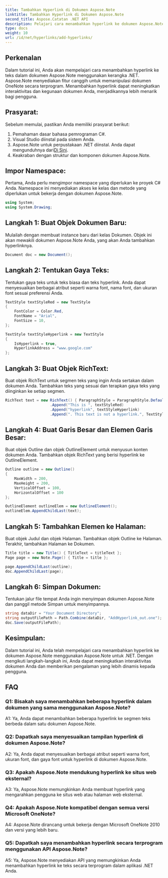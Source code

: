 ```yaml
---
title: Tambahkan Hyperlink di Dokumen Aspose.Note
linktitle: Tambahkan Hyperlink di Dokumen Aspose.Note
second_title: Aspose.Catatan .NET API
description: Pelajari cara menambahkan hyperlink ke dokumen Aspose.Note menggunakan Aspose.Note untuk .NET. Tingkatkan interaktivitas dokumen dengan tutorial langkah demi langkah ini.
type: docs
weight: 10
url: /id/net/hyperlinks/add-hyperlinks/
---
```

## Perkenalan

Dalam tutorial ini, Anda akan mempelajari cara menambahkan hyperlink ke teks dalam dokumen Aspose.Note menggunakan kerangka .NET. Aspose.Note menyediakan fitur canggih untuk memanipulasi dokumen OneNote secara terprogram. Menambahkan hyperlink dapat meningkatkan interaktivitas dan kegunaan dokumen Anda, menjadikannya lebih menarik bagi pengguna.

## Prasyarat:

Sebelum memulai, pastikan Anda memiliki prasyarat berikut:

1. Pemahaman dasar bahasa pemrograman C#.
2. Visual Studio diinstal pada sistem Anda.
3.  Aspose.Note untuk perpustakaan .NET diinstal. Anda dapat mengunduhnya dari[Di Sini](https://releases.aspose.com/note/net/).
4. Keakraban dengan struktur dan komponen dokumen Aspose.Note.

## Impor Namespace:

Pertama, Anda perlu mengimpor namespace yang diperlukan ke proyek C# Anda. Namespace ini menyediakan akses ke kelas dan metode yang diperlukan untuk bekerja dengan dokumen Aspose.Note.

```csharp
using System;
using System.Drawing;
```

## Langkah 1: Buat Objek Dokumen Baru:

Mulailah dengan membuat instance baru dari kelas Dokumen. Objek ini akan mewakili dokumen Aspose.Note Anda, yang akan Anda tambahkan hyperlinknya.

```csharp
Document doc = new Document();
```

## Langkah 2: Tentukan Gaya Teks:

Tentukan gaya teks untuk teks biasa dan teks hyperlink. Anda dapat menyesuaikan berbagai atribut seperti warna font, nama font, dan ukuran font sesuai preferensi Anda.

```csharp
TextStyle textStyleRed = new TextStyle
{
    FontColor = Color.Red,
    FontName = "Arial",
    FontSize = 10,
};

TextStyle textStyleHyperlink = new TextStyle
{
    IsHyperlink = true,
    HyperlinkAddress = "www.google.com"
};
```

## Langkah 3: Buat Objek RichText:

Buat objek RichText untuk segmen teks yang ingin Anda sertakan dalam dokumen Anda. Tambahkan teks yang sesuai dan terapkan gaya teks yang diinginkan ke setiap segmen.

```csharp
RichText text = new RichText() { ParagraphStyle = ParagraphStyle.Default }
                    .Append("This is ", textStyleRed)
                    .Append("hyperlink", textStyleHyperlink)
                    .Append(". This text is not a hyperlink.", TextStyle.Default);
```

## Langkah 4: Buat Garis Besar dan Elemen Garis Besar:

Buat objek Outline dan objek OutlineElement untuk menyusun konten dokumen Anda. Tambahkan objek RichText yang berisi hyperlink ke OutlineElement.

```csharp
Outline outline = new Outline()
{
    MaxWidth = 200,
    MaxHeight = 200,
    VerticalOffset = 100,
    HorizontalOffset = 100
};

OutlineElement outlineElem = new OutlineElement();
outlineElem.AppendChildLast(text);
```

## Langkah 5: Tambahkan Elemen ke Halaman:

Buat objek Judul dan objek Halaman. Tambahkan objek Outline ke Halaman. Terakhir, tambahkan Halaman ke Dokumen.

```csharp
Title title = new Title() { TitleText = titleText };
Page page = new Note.Page() { Title = title };

page.AppendChildLast(outline);
doc.AppendChildLast(page);
```

## Langkah 6: Simpan Dokumen:

Tentukan jalur file tempat Anda ingin menyimpan dokumen Aspose.Note dan panggil metode Simpan untuk menyimpannya.

```csharp
string dataDir = "Your Document Directory";
string outputFilePath = Path.Combine(dataDir, "AddHyperlink_out.one");
doc.Save(outputFilePath);
```

## Kesimpulan:

Dalam tutorial ini, Anda telah mempelajari cara menambahkan hyperlink ke dokumen Aspose.Note menggunakan Aspose.Note untuk .NET. Dengan mengikuti langkah-langkah ini, Anda dapat meningkatkan interaktivitas dokumen Anda dan memberikan pengalaman yang lebih dinamis kepada pengguna.

## FAQ

### Q1: Bisakah saya menambahkan beberapa hyperlink dalam dokumen yang sama menggunakan Aspose.Note?

A1: Ya, Anda dapat menambahkan beberapa hyperlink ke segmen teks berbeda dalam satu dokumen Aspose.Note.

### Q2: Dapatkah saya menyesuaikan tampilan hyperlink di dokumen Aspose.Note?

A2: Ya, Anda dapat menyesuaikan berbagai atribut seperti warna font, ukuran font, dan gaya font untuk hyperlink di dokumen Aspose.Note.

### Q3: Apakah Aspose.Note mendukung hyperlink ke situs web eksternal?

A3: Ya, Aspose.Note memungkinkan Anda membuat hyperlink yang mengarahkan pengguna ke situs web atau halaman web eksternal.

### Q4: Apakah Aspose.Note kompatibel dengan semua versi Microsoft OneNote?

A4: Aspose.Note dirancang untuk bekerja dengan Microsoft OneNote 2010 dan versi yang lebih baru.

### Q5: Dapatkah saya menambahkan hyperlink secara terprogram menggunakan API Aspose.Note?

A5: Ya, Aspose.Note menyediakan API yang memungkinkan Anda menambahkan hyperlink ke teks secara terprogram dalam aplikasi .NET Anda.